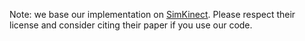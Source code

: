 Note: we base our implementation on [SimKinect](https://github.com/ankurhanda/simkinect/). Please respect their license and consider citing their paper if you use our code.